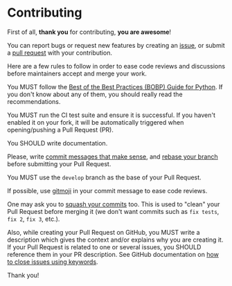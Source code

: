# Contributing

First of all, **thank you** for contributing, **you are awesome**!

You can report bugs or request new features by creating an [issue](https://github.com/Monogramm/erpnext_poc_homecoming/issues), or submit a [pull request](https://github.com/Monogramm/erpnext_poc_homecoming/pulls) with your contribution.

Here are a few rules to follow in order to ease code reviews and discussions before maintainers accept and merge your work.

You MUST follow the [Best of the Best Practices (BOBP) Guide for Python](https://gist.github.com/sloria/7001839). If you don't know about any of them, you should really read the recommendations.

You MUST run the CI test suite and ensure it is successful. If you haven't enabled it on your fork, it will be automatically triggered when opening/pushing a Pull Request (PR).

You SHOULD write documentation.

Please, write [commit messages that make sense](http://tbaggery.com/2008/04/19/a-note-about-git-commit-messages.html), and [rebase your branch](http://git-scm.com/book/en/Git-Branching-Rebasing) before submitting your Pull Request.

You MUST use the `develop` branch as the base of your Pull Request.

If possible, use [gitmoji](https://gitmoji.carloscuesta.me/) in your commit message to ease code reviews.

One may ask you to [squash your commits](http://gitready.com/advanced/2009/02/10/squashing-commits-with-rebase.html) too. This is used to "clean" your Pull Request before merging it (we don't want commits such as `fix tests`, `fix 2`, `fix 3`, etc.).

Also, while creating your Pull Request on GitHub, you MUST write a description which gives the context and/or explains why you are creating it. If your Pull Request is related to one or several issues, you SHOULD reference them in your PR description. See GitHub documentation on [how to close issues using keywords](https://help.github.com/en/articles/closing-issues-using-keywords).

Thank you!
